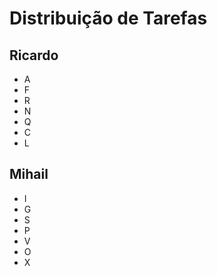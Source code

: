 # Distribuição de Tarefas

## Ricardo
- A
- F
- R
- N
- Q
- C
- L

## Mihail
- I
- G
- S
- P
- V
- O
- X
